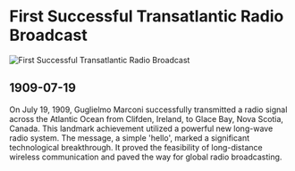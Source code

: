 # First Successful Transatlantic Radio Broadcast

![First Successful Transatlantic Radio Broadcast](https://ethw.org/w/images/thumb/6/6e/Reception_transatlantic_radio_signals.jpg/300px-Reception_transatlantic_radio_signals.jpg)

## 1909-07-19

On July 19, 1909, Guglielmo Marconi successfully transmitted a radio signal across the Atlantic Ocean from Clifden, Ireland, to Glace Bay, Nova Scotia, Canada.  This landmark achievement utilized a powerful new long-wave radio system. The message, a simple 'hello', marked a significant technological breakthrough.  It proved the feasibility of long-distance wireless communication and paved the way for global radio broadcasting.